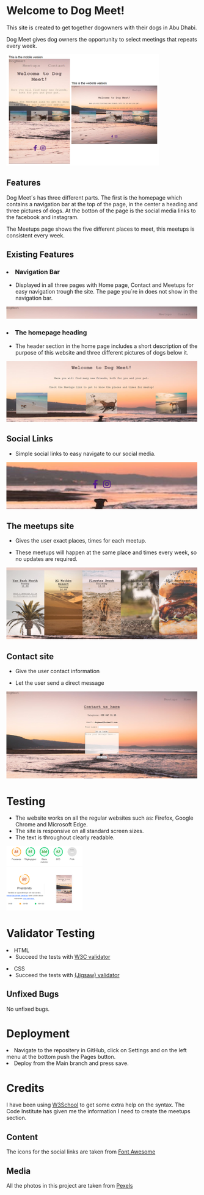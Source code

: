 # Welcome to Dog Meet!

This site is created to get together dogowners with their dogs in Abu Dhabi.

Dog Meet gives dog owners the opportunity to select meetings that repeats every week. 

<img
  src="assets/css/images/screensize.jpg.png"
  alt="Screenshot of the homepage site"
  title="Screenshot-homepage"
  style="display: inline-block; margin: 0 auto; max-width: 400px">

  ## Features 

  Dog Meet´s has three different parts. The first is the homepage which contains a navigation bar at the top of the page, in the center a heading and three pictures of dogs. At the botton of the page is the social media links to the facebook and instagram.

  The Meetups page shows the five different places to meet, this meetups is consistent every week.

  ## Existing Features

  ### <li>Navigation Bar

  * Displayed in all three pages with Home page, Contact and Meetups for easy navigation trough the site. The page you´re in does not show in the navigation bar. 

  <img
  src="assets/css/images/screenshot-navigationbar.jpg.png"
  alt="Screenshot of the navigationbar"
  title="Screenshot-navigationbar"
  style="display: inline-block; margin: 0 auto; max-width: 500px">

### <li> The homepage heading

* The header section in the home page includes a short description of the purpose of this website and three different pictures of dogs below it.

<img
  src="assets/css/images/screenshot-header.png"
  alt="Screenshot of the header on homepage"
  title="Screenshot-header"
  style="display: inline-block; margin: 0 auto; max-width: 500px">

## Social Links

* Simple social links to easy navigate to our social media.

<img
  src="assets/css/images/screenshot-sociallinks.jpg.png"
  alt="Screenshot of the social links"
  title="Screenshot-socialLinks"
  style="display: inline-block; margin: 0 auto; max-width: 500px">

## The meetups site

* Gives the user exact places, times for each meetup.

* These meetups will happen at the same place and times every week, so no updates are required.

<img
  src="assets/css/images/screenshot-meetups.jpg.png"
  alt="Screenshot of the meetups site"
  title="Screenshot-meetups"
  style="display: inline-block; margin: 0 auto; max-width: 500px">

## Contact site

* Give the user contact information

* Let the user send a direct message

<img
  src="assets/css/images/screenshotcontact.jpg.png"
  alt="Screenshot of the contact site"
  title="Screenshot-contact"
  style="display: inline-block; margin: 0 auto; max-width: 500px">

  # Testing

  * The website works on all the regular websites such as: Firefox, Google Chrome and Microsoft Edge.
  * The site is responsive on all standard screen sizes.
  * The text is throughout clearly readable.

<img
  src="assets/css/images/screenshot-accesibility.jpg.png"
  alt="Screenshot of the accesibility information"
  title="Screenshot-accesibility"
  style="display: inline-block; margin: 0 auto; max-width: 200px">

# Validator Testing
<li> HTML

* Succeed the tests with [W3C validator](https://validator.w3.org/nu/#textarea)

<li> CSS

* Succeed the tests with [(Jigsaw) validator](https://jigsaw.w3.org/css-validator/validator)
  
## Unfixed Bugs
No unfixed bugs.

# Deployment

<li> Navigate to the repositery in GitHub, click on Settings and on the left menu at the bottom push the Pages button.
<li> Deploy from the Main branch and press save.

# Credits
I have been using [W3School](https://www.w3schools.com/) to get some extra help on the syntax. The Code Institute has given me the information I need to create the meetups section.

## Content 
The icons for the social links are taken from [Font Awesome](https://fontawesome.com/)

## Media

All the photos in this project are taken from [Pexels](https://www.pexels.com/sv-se/)


